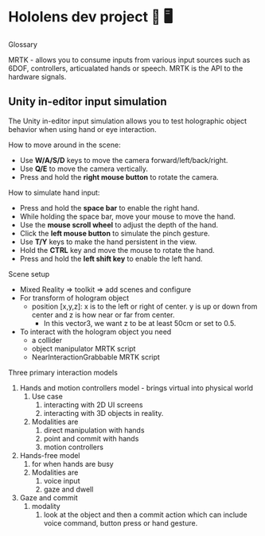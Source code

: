 # Hololens dev project 🥽 🖥️

Glossary 

MRTK - allows you to consume inputs from various input sources such as 6DOF, controllers, articualated hands or speech.  MRTK is the API to the hardware signals.

## **Unity in-editor input simulation**

The Unity in-editor input simulation allows you to test holographic object behavior when using hand or eye interaction.

How to move around in the scene:

- Use **W/A/S/D** keys to move the camera forward/left/back/right.
- Use **Q/E** to move the camera vertically.
- Press and hold the **right mouse button** to rotate the camera.

How to simulate hand input:

- Press and hold the **space bar** to enable the right hand.
- While holding the space bar, move your mouse to move the hand.
- Use the **mouse scroll wheel** to adjust the depth of the hand.
- Click the **left mouse button** to simulate the pinch gesture.
- Use **T/Y** keys to make the hand persistent in the view.
- Hold the **CTRL** key and move the mouse to rotate the hand.
- Press and hold the **left shift key** to enable the left hand.

Scene setup

- Mixed Reality ⇒ toolkit ⇒ add scenes and configure
- For transform of hologram object
    - position [x,y,z]: x is to the left or right of center.  y is up or down from center and z is how near or far from center.
        - In this vector3, we want z to be at least 50cm or set to 0.5.
- To interact with the hologram object you need
    - a collider
    - object manipulator MRTK script
    - NearInteractionGrabbable MRTK script

Three primary interaction models 

1. Hands and motion controllers model - brings virtual into physical world
    1. Use case
        1. interacting with 2D UI screens
        2. interacting with 3D objects in reality.
    2. Modalities are
        1. direct manipulation with hands
        2. point and commit with hands
        3. motion controllers
2. Hands-free model 
    1. for when hands are busy
    2. Modalities are
        1. voice input
        2. gaze and dwell
3. Gaze and commit
    1. modality
        1. look at the object and then a commit action which can include voice command, button press or hand gesture.

        